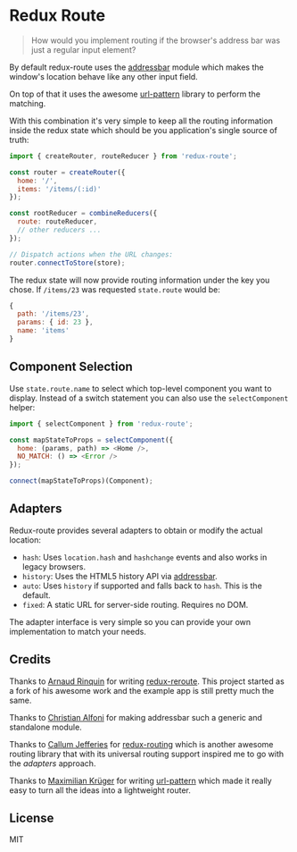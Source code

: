 # Redux Route

> How would you implement routing if the browser's address bar was just a regular input element?

By default redux-route uses the [addressbar](https://www.npmjs.com/package/addressbar) module which makes the window's location behave like any other input field.

On top of that it uses the awesome [url-pattern](https://www.npmjs.com/package/url-pattern) library to perform the matching.

With this combination it's very simple to keep all the routing information inside the redux state which should be you application's single source of truth:

```js
import { createRouter, routeReducer } from 'redux-route';

const router = createRouter({
  home: '/',
  items: '/items/(:id)'
});

const rootReducer = combineReducers({
  route: routeReducer,
  // other reducers ...
});

// Dispatch actions when the URL changes:
router.connectToStore(store);
```

The redux state will now provide routing information under the key you chose. If `/items/23` was requested `state.route` would be:

```js
{
  path: '/items/23',
  params: { id: 23 },
  name: 'items'
}
```

## Component Selection

Use `state.route.name` to select which top-level component you want to display. Instead of a switch statement you can also use the `selectComponent` helper:

```js
import { selectComponent } from 'redux-route';

const mapStateToProps = selectComponent({
  home: (params, path) => <Home />,
  NO_MATCH: () => <Error />
});

connect(mapStateToProps)(Component);
```

## Adapters

Redux-route provides several adapters to obtain or modify the actual location:

* `hash`: Uses `location.hash` and `hashchange` events and also works in legacy browsers.
* `history`: Uses the HTML5 history API via [addressbar](https://www.npmjs.com/package/addressbar).
* `auto`: Uses `history` if supported and falls back to `hash`. This is the default.
* `fixed`: A static URL for server-side routing. Requires no DOM.

The adapter interface is very simple so you can provide your own implementation to match your needs.

## Credits

Thanks to [Arnaud Rinquin](https://github.com/ArnaudRinquin) for writing [redux-reroute](https://github.com/ArnaudRinquin/redux-reroute). This project started as a fork of his awesome work and the example app is still pretty much the same.

Thanks to [Christian Alfoni](https://github.com/christianalfoni) for making addressbar such a generic and standalone module.

Thanks to [Callum Jefferies](https://github.com/callum) for [redux-routing](https://www.npmjs.com/package/redux-routing) which is another awesome routing library that with its universal routing support inspired me to go with the _adapters_ approach.

Thanks to [Maximilian Krüger](https://github.com/snd) for writing [url-pattern](https://www.npmjs.com/package/url-pattern) which made it really easy to turn all the ideas into a lightweight router.

## License

MIT
